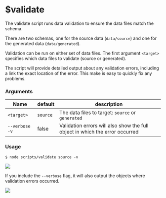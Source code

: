 # $validate

The validate script runs data validation to ensure the data files match the schema. 

There are two schemas, one for the source data (`data/source`) and one for the generated data (`data/generated`). 

Validation can be run on either set of data files. The first argument `<target>` specifies which data files to validate (source or generated). 

The script will provide detailed output about any validation errors, including a link the exact location of the error. This make is easy to quickly fix any problems.
### Arguments 

| Name      | default | description                                    |
| --------- | ------- | ---------------------------------------------- |
| `<target>` | `source`     | The data files to target: `source` or `generated` |
| `--verbose` `-v`   |    false     | Validation errors will also show the full object in which the error occurred |

### Usage

```SHELL
$ node scripts/validate source -v
```
![](https://user-images.githubusercontent.com/8286271/120944850-a52e3e80-c704-11eb-97f9-82599286a8e5.jpg)

If you include the `--verbose` flag, it will also output the objects where validation errors occurred.

![](https://user-images.githubusercontent.com/8286271/120944767-410b7a80-c704-11eb-909f-2ced93f5884b.jpg)